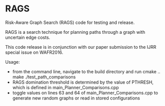 # RAGS
Risk-Aware Graph Search (RAGS) code for testing and release.

RAGS is a search technique for planning paths through a graph with uncertain edge costs.

This code release is in conjunction with our paper submission to the IJRR special issue on WAFR2016.

Usage:
  - from the command line, navigate to the build directory and run
    cmake ..
    make
    ./test_path_comparisons
  - RAGS domination threshold is determined by the value of PTHRESH, which is defined in main_Planner_Comparisons.cpp
  - toggle values on lines 63 and 64 of main_Planner_Comparisons.cpp to generate new random graphs or read in stored configurations
